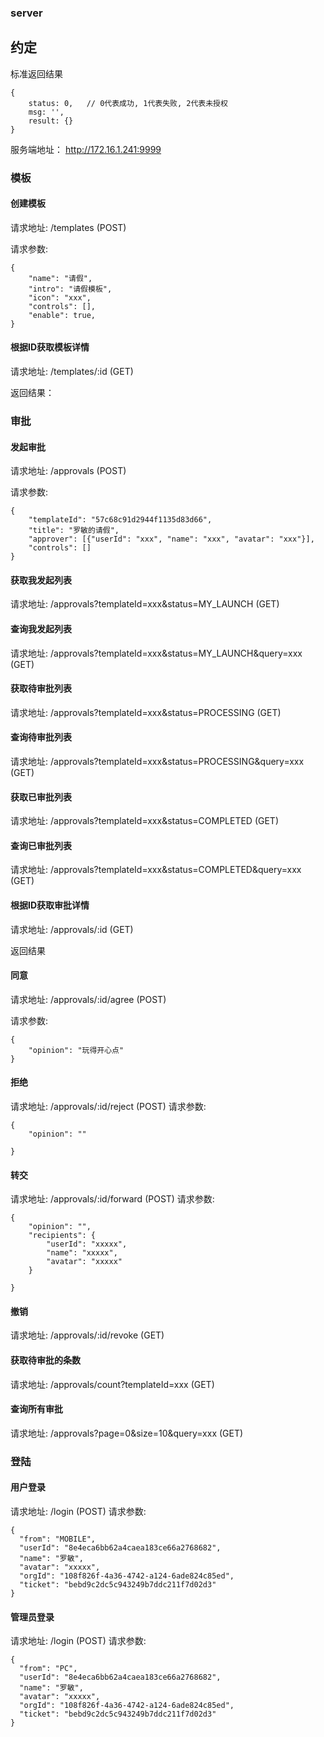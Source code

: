### server

## 约定

标准返回结果

    {
        status: 0,   // 0代表成功, 1代表失败, 2代表未授权
        msg: '',
        result: {}
    }

服务端地址： http://172.16.1.241:9999


### 模板

#### 创建模板

请求地址: /templates (POST) 

请求参数:

    {
        "name": "请假",
        "intro": "请假模板",
        "icon": "xxx",
        "controls": [],
        "enable": true,
    }


#### 根据ID获取模板详情

请求地址: /templates/:id (GET) 

返回结果：

### 审批

####  发起审批

请求地址: /approvals (POST) 

请求参数:

    {
        "templateId": "57c68c91d2944f1135d83d66",
        "title": "罗敏的请假",
        "approver": [{"userId": "xxx", "name": "xxx", "avatar": "xxx"}],
        "controls": []
    }

####  获取我发起列表
请求地址: /approvals?templateId=xxx&status=MY_LAUNCH (GET)

####  查询我发起列表
请求地址: /approvals?templateId=xxx&status=MY_LAUNCH&query=xxx (GET)

####  获取待审批列表
请求地址: /approvals?templateId=xxx&status=PROCESSING (GET)

####  查询待审批列表
请求地址: /approvals?templateId=xxx&status=PROCESSING&query=xxx (GET)

####  获取已审批列表
请求地址: /approvals?templateId=xxx&status=COMPLETED (GET)

####  查询已审批列表
请求地址: /approvals?templateId=xxx&status=COMPLETED&query=xxx (GET)

####  根据ID获取审批详情
请求地址: /approvals/:id (GET)

返回结果


#### 同意
请求地址: /approvals/:id/agree (POST)

请求参数:

    {
        "opinion": "玩得开心点"
    }


#### 拒绝
请求地址: /approvals/:id/reject (POST)
请求参数:

    {
        "opinion": ""

    }


#### 转交
请求地址: /approvals/:id/forward (POST)
请求参数:

    {
        "opinion": "",
        "recipients": {
            "userId": "xxxxx",
            "name": "xxxxx",
            "avatar": "xxxxx"
        }

    }


#### 撤销
请求地址: /approvals/:id/revoke (GET)

#### 获取待审批的条数
请求地址: /approvals/count?templateId=xxx (GET)

#### 查询所有审批
请求地址: /approvals?page=0&size=10&query=xxx (GET)

### 登陆

#### 用户登录
请求地址: /login (POST)
请求参数:

    {
      "from": "MOBILE",
      "userId": "8e4eca6bb62a4caea183ce66a2768682",
      "name": "罗敏",
      "avatar": "xxxxx",
      "orgId": "108f826f-4a36-4742-a124-6ade824c85ed",
      "ticket": "bebd9c2dc5c943249b7ddc211f7d02d3"
    }


#### 管理员登录
请求地址: /login (POST)
请求参数:

    {
      "from": "PC",
      "userId": "8e4eca6bb62a4caea183ce66a2768682",
      "name": "罗敏",
      "avatar": "xxxxx",
      "orgId": "108f826f-4a36-4742-a124-6ade824c85ed",
      "ticket": "bebd9c2dc5c943249b7ddc211f7d02d3"
    }
